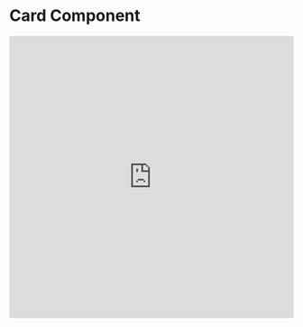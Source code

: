 # Card Component

<iframe width="100%" height="500" src="https://www.youtube.com/embed/o5TMQQnN8Ec" title="YouTube video player" frameborder="0" allow="accelerometer; autoplay; clipboard-write; encrypted-media; gyroscope; picture-in-picture" allowfullscreen></iframe>